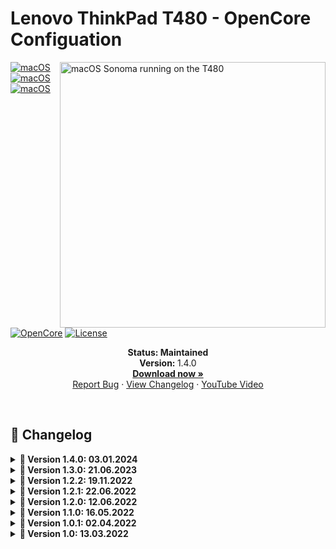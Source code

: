 # Lenovo ThinkPad T480 - OpenCore Configuation

<img align="right" src="https://dl.exploitox.de/t480-oc/Hackintosh-T480-Sonoma.png" alt="macOS Sonoma running on the T480" width="425">

[![macOS](https://img.shields.io/badge/macOS-Monterey-brightgreen.svg)](https://developer.apple.com/documentation/macos-release-notes)
[![macOS](https://img.shields.io/badge/macOS-Ventura-brightgreen.svg)](https://developer.apple.com/documentation/macos-release-notes)
[![macOS](https://img.shields.io/badge/macOS-Sonoma-brightgreen.svg)](https://developer.apple.com/documentation/macos-release-notes)
[![OpenCore](https://img.shields.io/badge/OpenCore-0.9.7-blue)](https://github.com/acidanthera/OpenCorePkg)
[![License](https://img.shields.io/badge/license-MIT-purple)](/LICENSE)

<p align="center">
   <strong>Status: Maintained</strong>
   <br />
   <strong>Version: </strong>1.4.0
   <br />
   <a href="https://github.com/valnoxy/t480-oc/releases"><strong>Download now »</strong></a>
   <br />
   <a href="https://github.com/valnoxy/t480-oc/issues">Report Bug</a>
   ·
   <a href="https://github.com/valnoxy/t480-oc/blob/main/CHANGELOG.md">View Changelog</a>
   ·
   <a href="https://www.youtube.com/watch?v=thYDWyJuUq4">YouTube Video</a>
  </p>
</p>
</br>

## 📝 Changelog

<details>  
<summary><strong>📅 Version 1.4.0: 03.01.2024</strong></summary>
</br>

The following base / kexts was updated:
   - **Airportitlwm (Sonoma)**: 2.3.0-alpha
   - **AppleALC**: 1.8.8
   - **BlueToolFixup**: 2.6.8
   - **CPUFriend**: 1.2.7
   - **IntelBluetoothFirmware**: 2.3.0
   - **IntelBluetoothInjector**: 2.3.0
   - **IntelBTPatcher**: 2.3.0
   - **Lilu**: 1.6.7
   - **NVMeFix**: 1.1.1
   - **WhateverGreen**: 1.6.6
   - **OpenCore**: 0.9.7

</details>

<details>  
<summary><strong>📅 Version 1.3.0: 21.06.2023</strong></summary>
</br>
This release supports macOS Sonoma.

The following kexts was removed:
   - AppleBacklightFixup (merged into WhateverGreen)
   
The following base / kexts was updated:
   - **Airportitlwm**: 2.2.0
   - **AppleALC**: 1.8.3
   - **CPUFriend**: 1.2.6
   - **HibernationFixup**: 1.4.9
   - **Lilu**: 1.6.6
   - **VoodooI2C**: 2.7.1
   - **VoodooPS2**: 2.3.3
   - **VoodooRMI**: 1.3.5
   - **WhateverGreen**: 1.6.5
   - **YogaSMC**: 1.5.3
   - **VirtualSMC**: 1.3.2
   - **OpenCore**: 0.9.3

</details>

<details>  
<summary><strong>📅 Version 1.2.2: 19.11.2022</strong></summary>
</br>

The following kexts was added:
   - USBMap (USB mapping)
   - VoodooI2C (Touchscreen Support)
   - VoodooI2CHID (Touchscreen Support)

The following base / kexts was updated:
   - **Airportitlwm**: (Ventura: 2.2.0 DEBUG, Monterey & Big Sur: 2.1.0)
   - **AppleALC**: 1.7.4
   - **HibernationFixup**: 1.4.6
   - **IntelBluetoothFirmware**: 2.2.0
   - **Lilu**: 1.6.2
   - **NVMeFix**: 1.1.0
   - **VirtualSMC (with plugins)**: 1.3.0
   - **VoodooPC2Controller**: 2.2.9
   - **WhateverGreen**: 1.6.1
   - **OpenCore**: 0.8.5

The following config changes was applied:
   - **Added Thinkpad ACPI / Kernel patches**
   - **Removed 'LegacyEnable'**

The following ACPI changes was applied:
   - **Added SSDT-KBTA.aml with source code (ThinkPadAssistant)**

</details>

<details>  
<summary><strong>📅 Version 1.2.1: 22.06.2022</strong></summary>
</br>

### Changes
- Fix HDMI output (issue #7)
- Fix Brightness controlls (issue #7)
- Fix Trackpad issues (issue #7 & #8)

### Updated Kexts:
- **OpenCore**: Version of [e05a69d](https://github.com/acidanthera/OpenCorePkg/commit/e05a69da640009ac1983c7c8c78af4f0d9b4bc6f)
- **AppleALC**: 1.7.2
- **BrcmPatchRAM**: 2.6.2
- **WhateverGreen**: 1.5.9

</details>

<details>  
<summary><strong>📅 Version 1.2.0: 12.06.2022</strong></summary>
</br>

### Changes
- Add macOS 13 Ventura beta support

### OpenCore / Kext Versions:
- **OpenCore**: Modified version of [e05a69d](https://github.com/acidanthera/OpenCorePkg/commit/e05a69da640009ac1983c7c8c78af4f0d9b4bc6f)
- **AppleALC**: 1.7.3 ([bce915e](https://github.com/acidanthera/AppleALC/commit/bce915e4d52a04447932eef7a32696433d16dc7f))
- **CPUFriend**: 1.2.6 ([44efb5f](https://github.com/acidanthera/CPUFriend/commit/44efb5fe04245cf2df4f9bcde126d240710df62e))
- **Lilu**: 1.6.1 ([250b65c](https://github.com/acidanthera/Lilu/commit/250b65cbb4e9c3aced2673b71ac359b5d6771cfe))
- **WhateverGreen**: 1.5.9

### Screenshot
<img src="https://dl.exploitox.de/t480-oc/T480-Ventura.png" alt="macOS Ventura running on the T480" width="650">


</details>

<details>  
<summary><strong>📅 Version 1.1.0: 16.05.2022</strong></summary>
</br>

- Add HeliPort support
- Add macOS 13 Ventura pre-support
- Update OpenCore to ```0.8.0```
- Update AppleALC to ```1.7.1```

</details>

<details>  
<summary><strong>📅 Version 1.0.1: 02.04.2022</strong></summary>
</br>

- Fix boot chime by adding AudioDxe.efi (issue #2)

</details>

<details>  
<summary><strong>📅 Version 1.0: 13.03.2022</strong></summary>
</br>

- Initial commit (supports only Monterey)

</details>

